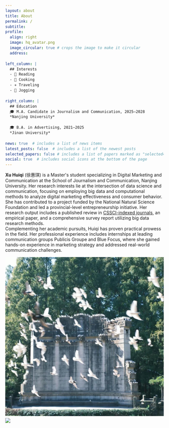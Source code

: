 ```yaml
---
layout: about
title: About
permalink: /
subtitle: 
profile:
  align: right
  image: hq_avatar.png
  image_circular: true # crops the image to make it circular
  address: 

left_column: |
  ## Interests
  - 📖 Reading  
  - 🍳 Cooking  
  - ✈️ Traveling  
  - 🚶 Jogging  

right_column: |
  ## Education
  🎓 M.A. Candidate in Journalism and Communication, 2025–2028  
  *Nanjing University*  

  🎓 B.A. in Advertising, 2021–2025  
  *Jinan University*  

news: true  # includes a list of news items
latest_posts: false  # includes a list of the newest posts
selected_papers: false # includes a list of papers marked as "selected={true}"
social: true  # includes social icons at the bottom of the page
---
```



**Xu Huiqi** (徐惠琪) is a Master's student specializing in Digital Marketing and Communication at the School of Journalism and Communication, Nanjing University. Her research interests lie at the intersection of data science and communication, focusing on employing big data and computational methods to analyze digital marketing effectiveness and consumer behavior.  
She has contributed to a project funded by the National Natural Science Foundation and led a provincial-level entrepreneurship initiative. Her research output includes a published review in [CSSCI-indexed journals]("https://journal.psych.ac.cn/xlkxjz/CN/10.3724/SP.J.1042.2024.01680"), an empirical paper, and a comprehensive survey report utilizing big data research methods.  
Complementing her academic pursuits, Huiqi has proven practical prowess in the field. Her professional experience includes internships at leading communication groups Publicis Groupe and Blue Focus, where she gained hands-on experience in marketing strategy and addressed real-world communication challenges.

<img src="/assets/img/yyt.jpg" align = "middle" width = "800px">


<br>

<a href="https://github.com/SocratesClub/SocratesClub.github.io/edit/master/_pages/about.md">
  <img src="https://user-images.githubusercontent.com/543384/192227995-fdb3a693-2f68-4dc4-b9bd-06053066322f.png" width = "800" align="middle" />
</a>

<br>
